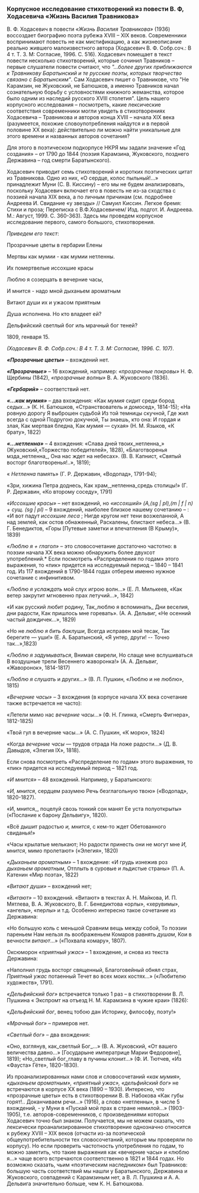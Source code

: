 ### **Корпусное исследование стихотворений из повести В. Ф, Ходасевича «Жизнь Василия Травникова»**
В. Ф. Ходасевич в повести *«Жизнь Василия Травникова»* (1936) воссоздает биографию поэта рубежа XVIII – XIX веков. Современники воспринимают повесть не как мистификацию, а как жизнеописание реально жившего малоизвестного автора (Ходасевич В. Ф. Собр.соч.: В 4 т. Т. 3. М: Согласие, 1996. С. 516).  Ходасевич помещает в текст повести несколько стихотворений, которые сочинил Травников – первые слушатели повести считают, что *"…более других приближаются к Травникову Баратынский и те русские поэты, которых творчество связано с Баратынским"*. Сам Ходасевич пишет о Травникове, что  "Не Карамзин, не Жуковский, не Батюшков, а именно Травников начал сознательную борьбу с условностями книжного жеманства, которое было одним из наследий русского XVIII столетия". 
Цель нашего корпусного исследования – посмотреть, какие лексические соответствия современники могли увидеть в стихотворениях Ходасевича – Травникова и авторов конца XVIII – начала XIX века (разумеется, похожие словоупотребления найдутся и в первой половине XX века): действительно ли можно найти уникальные для этого времени и названных авторов сочетания?

Для этого в поэтическом подкорпусе НКРЯ мы задали значение «Год создания» – от 1790 до 1844 (поэзия Карамзина, Жуковского, позднего Державина – год смерти Баратынского).

Ходасевич приводит семь стихотворений и коротких поэтических цитат из Травникова. Одно из них, «О сердце, колос пыльный!...» принадлежит Муни (С. В. Киссину) – его мы не будем анализировать, поскольку Ходасевич включает его в повесть не из-за сходства с поэзией начала XIX века, а по личным причинам (см. подробнее Андреева И. Свидание «у звезды» // Самуил Киссин. Легкое бремя: Стихи и проза; Переписка с В.Ф.Ходасевичем/ Изд. подгот. И. Андреева. М.: Август, 1999. С. 360-363). 
Здесь мы проведем корпусное исследование первого, самого большого, стихотворения.

*Приведем его текст*:

Прозрачные цветы в гербарии Елены

Мертвы как мумии - как мумии нетленны.

Их помертвелые иссохшие красы

Люблю я созерцать в вечерние часы,

И мнится - надо мной дыханьем ароматным

Витают души их и ужасом приятным

Душа исполнена. Но кто владеет ей?

Дельфийский светлый бог иль мрачный бог теней?

1809, генваря 15.

*(Ходасевич В. Ф. Собр.соч.: В 4 т. Т. 3. М: Согласие, 1996. С. 107)*.

***«Прозрачные цветы»*** – вхождений нет. 

***«Прозрачные»*** – 16 вхождений, например: *«прозрачные покровы»* Н. Ф. Щербины (1842), *«прозрачные волны»* В. А. Жуковского (1836).

***«Гербарий»*** – соответствий нет.

***«…как мумия»*** – два вхождения: «Как _мумия_ сидит среди бород седых…» (К. Н. Батюшков, «Странствователь и домосед», 1814-15); 
«На ровную дорогу
Я выброшен судьбой
Из той темницы скучной, 
Где жил всегда с одной
Подругою докучной, 
Ты знаешь, кто она: 
И гордая и злая, 
Как мертвая бледна, 
Как _мумия_ ― сухая» (Н. М. Языков, «К брату», 1822)

***«…нетленна»*** – 4 вхождения: 
«Слава дней твоих_нетленна_» (Жуковский,«Торжество победителей», 1828),
«Благотворенья мзда_нетленна_, 
Она нас ждет на небесах». (В. В. Капнист, «Святый восторг благотворенья!..», 1819);

« _Нетленна_ память» (Г. Р. Державин, «Водопад», 1791-94);

«Зри, хижина Петра доднесь, 
Как храм,_нетленна_средь столицы!» (Г. Р. Державин, «Ко второму соседу», 1791)

*«Иссохшие красы»* – нет вхождений, но *«иссохший» (A,(sg | pl),(m | f | n) + сущ. (sg | pl)* – 9 вхождений, наиболее близкое нашему сочетанию – :
«И вот падут _иссохшие леса_ ; 
Нигде кругом нет тени возжеланной, 
А над землей, как остов обнаженный, 
Раскалены, блистают небеса…» (В. Г. Бенедиктов, «Горы [Путевые заметки и впечатления (В Крыму)», 1839)

*«Люблю я + глагол»* – это словосочетание достаточно частотно: в поэзии начала XX века можно обнаружить более двухсот употреблений.* Если посмотреть «Распределения по годам» этого выражения, то «пик» придется на исследуемый период – 1840 – 1841 год. Из 117 вхождений в 1790-1844 годах отберем именно нужное сочетание с инфинитивом.

«_Люблю я услаждать_ мой слух игрою волн…» (Е. Л. Милькеев, «Как ветер закрутит мгновенно прах летучий...», 1842)

«И как русский любит родину, 
Так_люблю я вспоминать_
Дни веселия, дни радости, 
Как пришлось мне горевать». (А. А. Дельвиг, «Не осенний частый дождичек...», 1829)

«Но не _люблю я бить баклуши_, 
Всегда исправен мой тесак, 
Так берегите ― уши!»  (Е. А. Баратынский, «Я унтер, други! -- Точно так...»,1823)

«_Люблю я задумываться_, 
Внимая свирели, 
Но слаще мне вслушиваться
В воздушные трели
Весеннего жаворонка!» (А. А. Дельвиг, «Жаворонок», 1814-1817)

«_Люблю я слушать_ и других…» (В. Л. Пушкин, «Люблю и не люблю», 1815)

*«Вечерние часы»* – 3 вхождения (в корпусе начала XX века сочетание также встречается не часто):

«Летели мимо нас _вечерние часы_…» (Ф. Н. Глинка, «Смерть Фигнера», 1812-1825)

«Твой гул в вечерние часы…» (А. С. Пушкин, «К морю», 1824)

«Когда _вечерние часы_ ― трудов отрада
На ложе радости…» (Д. В. Давыдов, «Элегия IX», 1818).

Если снова посмотреть «Распределение по годам» этого выражения, то «пик» придется на исследуемый период – 1821 год.

*«И мнится»* –  48 вхождений. Например, у Баратынского: 

«_И, мнится_, сердцем разумею
Речь безглагольную твою» («Водопад», 1820-1827).

«И, мнится_, поцелуй свозь тонкий сон манят
Ее уста полуоткрыты» («Послание к барону Дельвигу», 1820).

«Всё дышит радостью _и, мнится_, с кем-то ждет
Обетованного свиданья!»

«Часы крылатые мелькают; 
Но радости принесть они не могут мне
_И, мнится_, мимо пролетают» («Элегия», 1820)

*«Дыханьем ароматным»* – 1 вхождение:
«И грудь изнежив роз _дыханьем ароматным_, 
Отплыть в суровые и льдистые страны» (П. А. Катенин «Мир поэта», 1822)

*«Витают души»* – вхождений нет;

*«Витают»* – 10 вхождений. «Витают» в текстах А. Н. Майкова, И. П. Мятлева, В. А. Жуковского, В. Г. Бенедиктова «орлы», «херувимы», «ангелы», «перлы» и т.д. Особенно интересно такое сочетание из Державина: 

«Но большую коль с меньшой
Сравним вещь между собой, 
То поэзии пареньем
Нам нельзя ль воображеньем
Комаров равнять _душам_, 
Кои в вечности _витают_…»  («Похвала комару», 1807).

Оксюморон *«приятный ужас»* – 1 вхождение, и снова из текста Державина:

«Наполнил грудь восторг священный, 
Благоговейный обнял страх, 
_Приятный ужас_ потаенный
Течет во всех моих костях…» («Любителю  художеств», 1791).

*«Дельфийский бог»* встречается только 1 раз – в стихотворении В. Л. Пушкина « Экспромт на отъезд Н. М. Карамзина в чужие краи» (1826):

«_Дельфийский бог_, венец тобою дан
Историку, философу, поэту!»

*«Мрачный бог»* – примеров нет.

*«Светлый бог»* – два вхождения:

«Оно, взглянув, как_светлый Бог_…» (В. А. Жуковский, «От вашего величества давно...» [Государыне императрице Марии Федоровне], 1819);
«Но_светлый бог_главу в пучины клонит…» (Ф. И. Тютчев, «Из «Фауста» Гёте», 1820-1830). 

Из проанализированных нами слов и словосочетаний *«как мумия», «дыханьем ароматным», «приятный ужас», «дельфийский бог»* не встречаются в корпусе XX века (1890 – 1930). Интересно, что «прозрачные цветы» есть в стихотворении В. В. Набокова «Как губы горят!.. Доканчиваем речи...» (1916), а слово «нетленны», в числе 5 вхождений, - у Муни в «Пускай мой прах в стране немилой...» (1903-1905), т.е. авторов-современников, с произведениями которых Ходасевич точно был знаком. Получается, мы не можем сказать, что лексически проанализированное стихотворение однозначно относится к рубежу XVIII – XIX веков (отчасти из-за поэтической общеупотребительности тех словосочетаний, которые мы проверяли по корпусу). Но если проверить частотность употребления по годам, то можно заметить, что такие выражения как «вечерние часы» и «люблю я…» чаще всего встречаются соответственно в 1821 и 1844 годах. Но возможно сказать, чьим «поэтическим наследником» был Травников:  большую часть соответствий мы нашли у Баратынского, Державина и Жуковского, совпадений с Карамзиным нет, а В. Л. Пушкина и А. А. Дельвига значительно больше, чем К. Н. Батюшкова. 	
